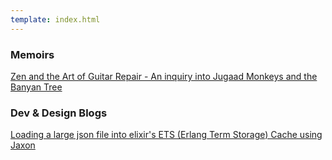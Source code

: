 ```yaml
---
template: index.html
---
```

<h3 id="memoirs">Memoirs</h3>
<a href="/zen-and-guitar-repair">
  Zen and the Art of Guitar Repair - An inquiry into Jugaad
</a>
<a href="/monkeys-and-the-banyan-tree">
  Monkeys and the Banyan Tree
</a>

<h3 id="blogs">Dev & Design Blogs</h3>
<a href="/how-to-load-a-large-json-file-into-elixir-ets-cache">
  Loading a large json file into elixir's ETS (Erlang Term Storage) Cache using Jaxon
</a>

